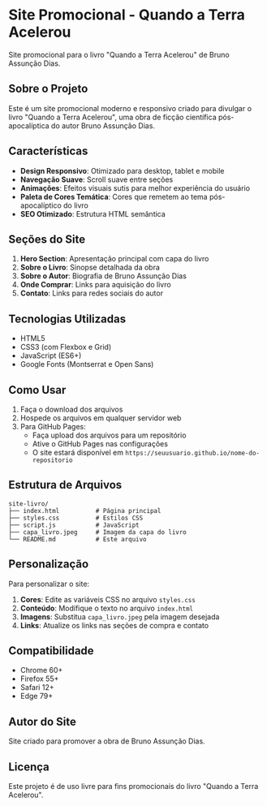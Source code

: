 # Site Promocional - Quando a Terra Acelerou

Site promocional para o livro "Quando a Terra Acelerou" de Bruno Assunção Dias.

## Sobre o Projeto

Este é um site promocional moderno e responsivo criado para divulgar o livro "Quando a Terra Acelerou", uma obra de ficção científica pós-apocalíptica do autor Bruno Assunção Dias.

## Características

- **Design Responsivo**: Otimizado para desktop, tablet e mobile
- **Navegação Suave**: Scroll suave entre seções
- **Animações**: Efeitos visuais sutis para melhor experiência do usuário
- **Paleta de Cores Temática**: Cores que remetem ao tema pós-apocalíptico do livro
- **SEO Otimizado**: Estrutura HTML semântica

## Seções do Site

1. **Hero Section**: Apresentação principal com capa do livro
2. **Sobre o Livro**: Sinopse detalhada da obra
3. **Sobre o Autor**: Biografia de Bruno Assunção Dias
4. **Onde Comprar**: Links para aquisição do livro
5. **Contato**: Links para redes sociais do autor

## Tecnologias Utilizadas

- HTML5
- CSS3 (com Flexbox e Grid)
- JavaScript (ES6+)
- Google Fonts (Montserrat e Open Sans)

## Como Usar

1. Faça o download dos arquivos
2. Hospede os arquivos em qualquer servidor web
3. Para GitHub Pages:
   - Faça upload dos arquivos para um repositório
   - Ative o GitHub Pages nas configurações
   - O site estará disponível em `https://seuusuario.github.io/nome-do-repositorio`

## Estrutura de Arquivos

```
site-livro/
├── index.html          # Página principal
├── styles.css          # Estilos CSS
├── script.js           # JavaScript
├── capa_livro.jpeg     # Imagem da capa do livro
└── README.md           # Este arquivo
```

## Personalização

Para personalizar o site:

1. **Cores**: Edite as variáveis CSS no arquivo `styles.css`
2. **Conteúdo**: Modifique o texto no arquivo `index.html`
3. **Imagens**: Substitua `capa_livro.jpeg` pela imagem desejada
4. **Links**: Atualize os links nas seções de compra e contato

## Compatibilidade

- Chrome 60+
- Firefox 55+
- Safari 12+
- Edge 79+

## Autor do Site

Site criado para promover a obra de Bruno Assunção Dias.

## Licença

Este projeto é de uso livre para fins promocionais do livro "Quando a Terra Acelerou".

